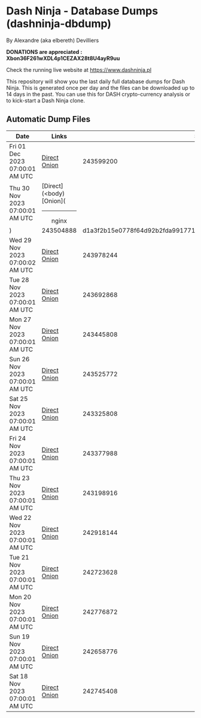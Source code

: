 # Dash Ninja - Database Dumps (dashninja-dbdump)
By Alexandre (aka elbereth) Devilliers

**DONATIONS are appreciated : Xbon36F261wXDL4p1CEZAX28t8U4ayR9uu**

Check the running live website at https://www.dashninja.pl

This repository will show you the last daily full database dumps for Dash Ninja. This is generated once per day and the files can be downloaded up to 14 days in the past.
You can use this for DASH crypto-currency analysis or to kick-start a Dash Ninja clone.


## Automatic Dump Files
| Date | Links | Size | SHA256 |
|--|--|--|--|
| Fri 01 Dec 2023 07:00:01 AM UTC | [Direct](https://oshi.at/tVbVY) [Onion](http://5ety7tpkim5me6eszuwcje7bmy25pbtrjtue7zkqqgziljwqy3rrikqd.onion/tVbVY) | 243599200 | eb25ceb12e183ee3f78ee0b4a70c53970d180cd950433301d020be8f8ca35083 | 
| Thu 30 Nov 2023 07:00:01 AM UTC | [Direct](<body) [Onion](<hr><center>nginx</center>) | 243504888 | d1a3f2b15e0778f64d92b2fda9917719a06737f893ee66d8d99c7725a45960a5 | 
| Wed 29 Nov 2023 07:00:02 AM UTC | [Direct](https://oshi.at/CpiAn) [Onion](http://5ety7tpkim5me6eszuwcje7bmy25pbtrjtue7zkqqgziljwqy3rrikqd.onion/CpiAn) | 243978244 | 5c20579eb3fe98349bd5daa3100fc7ea1ceff733de97c6ff3de9b2c61f07933c | 
| Tue 28 Nov 2023 07:00:01 AM UTC | [Direct](https://oshi.at/vnuH) [Onion](http://5ety7tpkim5me6eszuwcje7bmy25pbtrjtue7zkqqgziljwqy3rrikqd.onion/vnuH) | 243692868 | 63a356952dacde4caeaa7ffc20026e0979be03d66bfb9a160844c541eded74c7 | 
| Mon 27 Nov 2023 07:00:01 AM UTC | [Direct](https://oshi.at/fojB) [Onion](http://5ety7tpkim5me6eszuwcje7bmy25pbtrjtue7zkqqgziljwqy3rrikqd.onion/fojB) | 243445808 | 6f92cbc371cd2af097db11a0607d45d8dea1888e28447c5578b0a660b1dbdd2f | 
| Sun 26 Nov 2023 07:00:01 AM UTC | [Direct](https://oshi.at/GEwM) [Onion](http://5ety7tpkim5me6eszuwcje7bmy25pbtrjtue7zkqqgziljwqy3rrikqd.onion/GEwM) | 243525772 | d988439ef95227474f79790957b1ea065271fd6393e285074865c04b142a3f81 | 
| Sat 25 Nov 2023 07:00:01 AM UTC | [Direct](https://oshi.at/WKmt) [Onion](http://5ety7tpkim5me6eszuwcje7bmy25pbtrjtue7zkqqgziljwqy3rrikqd.onion/WKmt) | 243325808 | e99ae4a01b48d9cb6dc23b8314b74fa77017415c590c5ed71597f018b87c8118 | 
| Fri 24 Nov 2023 07:00:01 AM UTC | [Direct](https://oshi.at/hzvn) [Onion](http://5ety7tpkim5me6eszuwcje7bmy25pbtrjtue7zkqqgziljwqy3rrikqd.onion/hzvn) | 243377988 | d5459127073f1d5a64beb02bf0af7ba8060824548161dda0ee1d317903c6a227 | 
| Thu 23 Nov 2023 07:00:01 AM UTC | [Direct](https://oshi.at/cYwPD) [Onion](http://5ety7tpkim5me6eszuwcje7bmy25pbtrjtue7zkqqgziljwqy3rrikqd.onion/cYwPD) | 243198916 | 7e81f1cf9b9bbf8e8ef12c898a20915731d0b7df36ebbf41fadb46e20435d3a5 | 
| Wed 22 Nov 2023 07:00:01 AM UTC | [Direct](https://oshi.at/iDgr) [Onion](http://5ety7tpkim5me6eszuwcje7bmy25pbtrjtue7zkqqgziljwqy3rrikqd.onion/iDgr) | 242918144 | e09eb5ca78d1d795d66c29fbf8432f0826371fc119c2f4fb207a2d4016c8af62 | 
| Tue 21 Nov 2023 07:00:01 AM UTC | [Direct](https://oshi.at/DSKg) [Onion](http://5ety7tpkim5me6eszuwcje7bmy25pbtrjtue7zkqqgziljwqy3rrikqd.onion/DSKg) | 242723628 | a73eabe615f7e5806ac3ff081914b7d6faca290fb127d07cd7e6c1a2ee5887be | 
| Mon 20 Nov 2023 07:00:01 AM UTC | [Direct](https://oshi.at/FnnM) [Onion](http://5ety7tpkim5me6eszuwcje7bmy25pbtrjtue7zkqqgziljwqy3rrikqd.onion/FnnM) | 242776872 | 61b5fbcc5f416e7368c0a30eec057fa6961f5c055512e02d1c682788924180db | 
| Sun 19 Nov 2023 07:00:01 AM UTC | [Direct](https://oshi.at/iAiL) [Onion](http://5ety7tpkim5me6eszuwcje7bmy25pbtrjtue7zkqqgziljwqy3rrikqd.onion/iAiL) | 242658776 | 4055d39050654063683ab50705b63cd86cfed023f28423eafeb2e599a5a9a77d | 
| Sat 18 Nov 2023 07:00:01 AM UTC | [Direct](https://oshi.at/vBHq) [Onion](http://5ety7tpkim5me6eszuwcje7bmy25pbtrjtue7zkqqgziljwqy3rrikqd.onion/vBHq) | 242745408 | f892eae86a0f5fefb6700d942aa603285415fed2c325023d06a8a5e2ce0d3b72 | 
